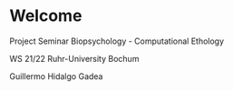 # Welcome

Project Seminar Biopsychology - Computational Ethology

WS 21/22 Ruhr-University Bochum

Guillermo Hidalgo Gadea

